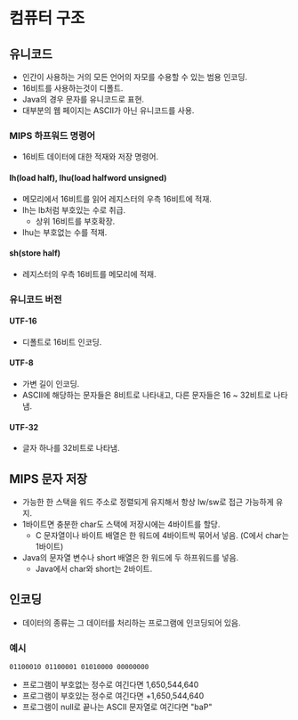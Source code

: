 # 컴퓨터 구조

## 유니코드

* 인간이 사용하는 거의 모든 언어의 자모를 수용할 수 있는 범용 인코딩.
* 16비트를 사용하는것이 디폴트.
* Java의 경우 문자를 유니코드로 표현.
* 대부분의 웹 페이지는 ASCII가 아닌 유니코드를 사용.

### MIPS 하프워드 명령어

* 16비트 데이터에 대한 적재와 저장 명령어.

#### lh(load half), lhu(load halfword unsigned)

* 메모리에서 16비트를 읽어 레지스터의 우측 16비트에 적재.
* lh는 lb처럼 부호있는 수로 취급.
    * 상위 16비트를 부호확장.
* lhu는 부호없는 수를 적재.

#### sh(store half)

* 레지스터의 우측 16비트를 메모리에 적재.

### 유니코드 버전

#### UTF-16

* 디폴트로 16비트 인코딩.

#### UTF-8

* 가변 길이 인코딩.
* ASCII에 해당하는 문자들은 8비트로 나타내고, 다른 문자들은 16 ~ 32비트로 나타냄.

#### UTF-32

* 글자 하나를 32비트로 나타냄.

## MIPS 문자 저장

* 가능한 한 스택을 워드 주소로 정렬되게 유지해서 항상 lw/sw로 접근 가능하게 유지.
* 1바이트면 충분한 char도 스택에 저장시에는 4바이트를 할당.
    * C 문자열이나 바이트 배열은 한 워드에 4바이트씩 묶어서 넣음. (C에서 char는 1바이트)
* Java의 문자열 변수나 short 배열은 한 워드에 두 하프워드를 넣음.
    * Java에서 char와 short는 2바이트.

## 인코딩

* 데이터의 종류는 그 데이터를 처리하는 프로그램에 인코딩되어 있음.

### 예시

```
01100010 01100001 01010000 00000000
```

* 프로그램이 부호없는 정수로 여긴다면 1,650,544,640
* 프로그램이 부호있는 정수로 여긴다면 +1,650,544,640
* 프로그램이 null로 끝나는 ASCII 문자열로 여긴다면 "baP"